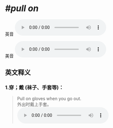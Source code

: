 # ***\#pull on*** 
英音
<audio src="./media/pull on1_AAC.aac" controls="controls"></audio>

美音
<audio src="./media/pull on2_AAC.aac" controls="controls"></audio>



  

英文释义
---
### 1.**穿；戴 (袜子、手套等)：**  

 > Pull on gloves when you go out.  
 > 外出时戴上手套。    
<audio src="./media/pull-9.aac" controls="controls"></audio>



